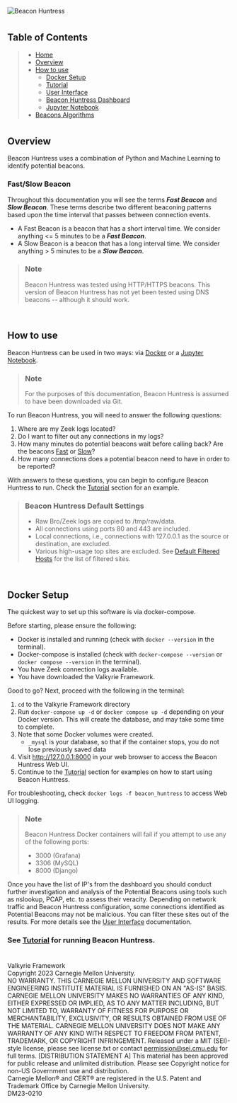 ![Beacon Huntress](src/lib/images/beacon_huntress.png)
#
## __Table of Contents__

> * [Home](../readme.md)
> * [Overview](#overview)
> * [How to use](#howtouse)
>   * [Docker Setup](#docker)
>   * [Tutorial](src/lib/documentation/tutorial.md)
>   * [User Interface](src/lib/documentation/interface.md)
>   * [Beacon Huntress Dashboard](src/lib/documentation/dashboard.md)
>   * [Jupyter Notebook](src/lib/documentation/jupyter.md)
> * [Beacons Algorithms](src/lib/documentation/beaconalgo.md)


#
## <a name="overview"></a>__Overview__

Beacon Huntress uses a combination of Python and Machine Learning to identify potential beacons.

### <a name="fs_beacons"></a>__Fast/Slow Beacon__
Throughout this documentation you will see the terms <i>__Fast Beacon__</i> and <i>__Slow Beacon__</i>. These terms describe two different beaconing patterns based upon the time interval that passes between connection events.
* A Fast Beacon is a beacon that has a short interval time.  We consider anything <= 5 minutes to be a <i>__Fast Beacon__</i>.
* A Slow Beacon is a beacon that has a long interval time.  We consider anything > 5 minutes to be a <i>__Slow Beacon__</i>.

> ### __Note__<br>
> 
> Beacon Huntress was tested using HTTP/HTTPS beacons. This version of Beacon Huntress has not yet been tested using DNS beacons -- although it should work.

<br>


## <a name="howtouse"></a>__How to use__

Beacon Huntress can be used in two ways: via [Docker](#docker) or a [Jupyter Notebook](src/lib/documentation/runoptions.md#a-idjupyterajupyter-notebook).<br>

> ### __Note__<br>
> 
> For the purposes of this documentation, Beacon Huntress is assumed to have been downloaded via Git.


To run Beacon Huntress, you will need to answer the following questions:<br>

1. Where are my Zeek logs located?
2. Do I want to filter out any connections in my logs?
3. How many minutes do potential beacons wait before calling back?  Are the beacons [Fast](#fs_beacons) or [Slow](#fs_beacons)?
4. How many connections does a potential beacon need to have in order to be reported?



With answers to these questions, you can begin to configure Beacon Huntress to run. Check the [Tutorial](src/lib/documentation/tutorial.md) section for an example.

> ### __Beacon Huntress Default Settings__<br>
> * Raw Bro/Zeek logs are copied to /tmp/raw/data. <br>
> * All connections using ports 80 and 443 are included. <br>
> * Local connections, i.e., connections with 127.0.0.1 as the source or destination, are excluded.
> * Various high-usage top sites are excluded. See [Default Filtered Hosts](src/lib/documentation/defaultfilteredhosts.md) for the list of filtered sites.


<br>

## <a name="docker"></a>__Docker Setup__

The quickest way to set up this software is via docker-compose. 

Before starting, please ensure the following:

* Docker is installed and running (check with `docker --version` in the terminal).
* Docker-compose is installed (check with `docker-compose --version` or `docker compose --version` in the terminal).
* You have Zeek connection logs available.
* You have downloaded the Valkyrie Framework.


Good to go? Next, proceed with the following in the terminal:

1. `cd` to the Valkyrie Framework directory
2. Run `docker-compose up -d` or `docker compose up -d` depending on your Docker version. This will create the database, and may take some time to complete.
3. Note that some Docker volumes were created.
   - `_mysql` is your database, so that if the container stops, you do not lose previously saved data
4. Visit http://127.0.0.1:8000 in your web browser to access the Beacon Huntress Web UI. 
5. Continue to the [Tutorial](src/lib/documentation/tutorial.md) section for examples on how to start using Beacon Huntress.

For troubleshooting, check `docker logs -f beacon_huntress` to access Web UI logging.

> ### __Note__<br>
> 
> Beacon Huntress Docker containers will fail if you attempt to use any of the following ports:
> * 3000 (Grafana)
> * 3306 (MySQL)
> * 8000 (Django)

Once you have the list of IP's from the dashboard you should conduct further investigation and analysis of the Potential Beacons using tools such as nslookup, PCAP, etc. to assess their veracity. Depending on network traffic and Beacon Huntress configuration, some connections identified as Potential Beacons may not be malicious.  You can filter these sites out of the results. For more details see the [User Interface](src/lib/documentation/interface.md) documentation.



### See [Tutorial](src/lib/documentation/tutorial.md) for running Beacon Huntress.

#
Valkyrie Framework<br>
Copyright 2023 Carnegie Mellon University.<br>
NO WARRANTY. THIS CARNEGIE MELLON UNIVERSITY AND SOFTWARE ENGINEERING INSTITUTE MATERIAL IS FURNISHED ON AN "AS-IS" BASIS. CARNEGIE MELLON UNIVERSITY MAKES NO WARRANTIES OF ANY KIND, EITHER EXPRESSED OR IMPLIED, AS TO ANY MATTER INCLUDING, BUT NOT LIMITED TO, WARRANTY OF FITNESS FOR PURPOSE OR MERCHANTABILITY, EXCLUSIVITY, OR RESULTS OBTAINED FROM USE OF THE MATERIAL. CARNEGIE MELLON UNIVERSITY DOES NOT MAKE ANY WARRANTY OF ANY KIND WITH RESPECT TO FREEDOM FROM PATENT, TRADEMARK, OR COPYRIGHT INFRINGEMENT.
Released under a MIT (SEI)-style license, please see license.txt or contact permission@sei.cmu.edu for full terms.
[DISTRIBUTION STATEMENT A] This material has been approved for public release and unlimited distribution.  Please see Copyright notice for non-US Government use and distribution.<br>
Carnegie Mellon® and CERT® are registered in the U.S. Patent and Trademark Office by Carnegie Mellon University.<br>
DM23-0210<br>
